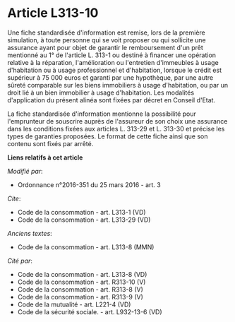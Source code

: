 # Article L313-10

Une fiche standardisée d'information est remise, lors de la première simulation, à toute personne qui se voit proposer ou qui
sollicite une assurance ayant pour objet de garantir le remboursement d'un prêt mentionné au 1° de l'article L. 313-1 ou
destiné à financer une opération relative à la réparation, l'amélioration ou l'entretien d'immeubles à usage d'habitation ou
à usage professionnel et d'habitation, lorsque le crédit est supérieur à 75 000 euros et garanti par une hypothèque, par une
autre sûreté comparable sur les biens immobiliers à usage d'habitation, ou par un droit lié à un bien immobilier à usage
d'habitation. Les modalités d'application du présent alinéa sont fixées par décret en Conseil d'Etat. 

La fiche standardisée d'information mentionne la possibilité pour l'emprunteur de souscrire auprès de l'assureur de son choix
une assurance dans les conditions fixées aux articles L. 313-29 et L. 313-30 et précise les types de garanties proposées. Le
format de cette fiche ainsi que son contenu sont fixés par arrêté.

**Liens relatifs à cet article**

_Modifié par_:

  - Ordonnance n°2016-351 du 25 mars 2016 - art. 3

_Cite_:

  - Code de la consommation - art. L313-1 (VD)
  - Code de la consommation - art. L313-29 (VD)

_Anciens textes_:

  - Code de la consommation - art. L313-8 (MMN)

_Cité par_:

  - Code de la consommation - art. L313-8 (VD)
  - Code de la consommation - art. R313-10 (V)
  - Code de la consommation - art. R313-8 (V)
  - Code de la consommation - art. R313-9 (V)
  - Code de la mutualité - art. L221-4 (VD)
  - Code de la sécurité sociale. - art. L932-13-6 (VD)

